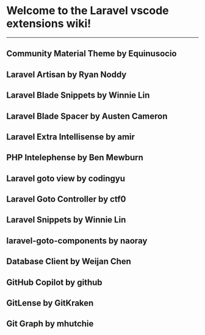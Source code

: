 # Welcome to the Laravel vscode extensions wiki!
--------

## Community Material Theme by Equinusocio

## Laravel Artisan by Ryan Noddy

## Laravel Blade Snippets by Winnie Lin

## Laravel Blade Spacer by Austen Cameron

## Laravel Extra Intellisense by amir

## PHP Intelephense by Ben Mewburn

## Laravel goto view by codingyu

## Laravel Goto Controller by ctf0

## Laravel Snippets by Winnie Lin

## laravel-goto-components by naoray

## Database Client by Weijan Chen

## GitHub Copilot by github

## GitLense by GitKraken

## Git Graph by mhutchie
